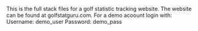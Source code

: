 This is the full stack files for a golf statistic tracking website.  The website can be found at golfstatguru.com.  For a demo acoount login with: Username: demo_user Password: demo_pass
